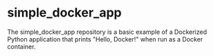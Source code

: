 # simple_docker_app
The simple_docker_app repository is a basic example of a Dockerized Python application that prints "Hello, Docker!" when run as a Docker container.
